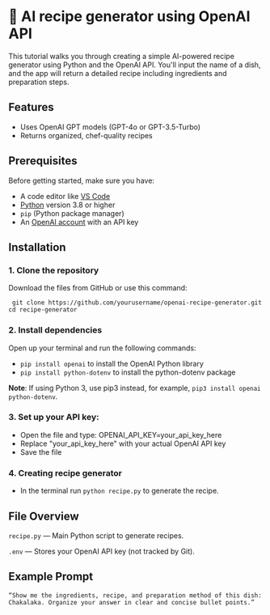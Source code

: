

# 🍳 AI recipe generator using OpenAI API

This tutorial walks you through creating a simple AI-powered recipe generator using Python and the OpenAI API. You'll input the name of a dish, and the app will return a detailed recipe including ingredients and preparation steps.


## Features

- Uses OpenAI GPT models (GPT-4o or GPT-3.5-Turbo)
- Returns organized, chef-quality recipes


##  Prerequisites

Before getting started, make sure you have:

- A code editor like [VS Code](https://code.visualstudio.com/)
- [Python](https://www.python.org) version 3.8 or higher
- `pip` (Python package manager)
- An [OpenAI account](https://platform.openai.com/signup) with an API key


## Installation

### 1. Clone the repository

Download the files from GitHub or use this command:

`
git clone https://github.com/yourusername/openai-recipe-generator.git
cd recipe-generator`


### 2. Install dependencies

Open up your terminal and run the following commands:

- `pip install openai` to install the OpenAI Python library
- `pip install python-dotenv` to install the python-dotenv package

**Note**: If using Python 3, use pip3 instead, for example, `pip3 install openai python-dotenv`.

### 3. Set up your API key:

- Open the file and type: OPENAI_API_KEY=your_api_key_here
- Replace "your_api_key_here" with your actual OpenAI API key
- Save the file

### 4. Creating recipe generator

- In the terminal run `python recipe.py` to generate the recipe. 

## File Overview

`recipe.py` — Main Python script to generate recipes.

`.env` — Stores your OpenAI API key (not tracked by Git).

## Example Prompt

`“Show me the ingredients, recipe, and preparation method of this dish: Chakalaka. Organize your answer in clear and concise bullet points.”`















